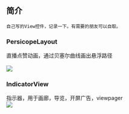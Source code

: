 ## 简介
    自己写的View控件，记录一下。有需要的朋友可以自取。

###  PersicopeLayout
直播点赞动画，通过贝塞尔曲线画出悬浮路径<br/>
<br/>
![](http://aicode-pan.oss-cn-beijing.aliyuncs.com/image/8498e514ae77b52191b171c193916950.gif)

### IndicatorView
指示器，用于画廊，导览，开屏广告，viewpager
<br/>
![](http://aicode-pan.oss-cn-beijing.aliyuncs.com/image/19367b44317f7fd34ac84b440d371955.gif)